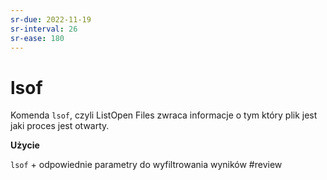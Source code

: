 ```yaml
---
sr-due: 2022-11-19
sr-interval: 26
sr-ease: 180
---
```


# lsof
Komenda `lsof`, czyli ListOpen Files zwraca informacje o tym który plik jest jaki proces jest otwarty.

**Użycie**

`lsof` + odpowiednie parametry do wyfiltrowania wyników
#review